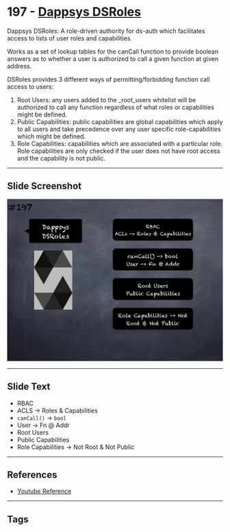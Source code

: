 # 197 - [Dappsys DSRoles](Dappsys%20DSRoles.md)
Dappsys DSRoles: A role-driven authority for ds-auth which facilitates access to lists of user roles and capabilities. 

Works as a set of lookup tables for the canCall function to provide boolean answers as to whether a user is authorized to call a given function at given address. 

DSRoles provides 3 different ways of permitting/forbidding function call access to users:
1. Root Users: any users added to the _root_users whitelist will be authorized to call any function regardless of what roles or capabilities might be defined.
2. Public Capabilities: public capabilities are global capabilities which apply to all users and take precedence over any user specific role-capabilities which might be defined.
3. Role Capabilities: capabilities which are associated with a particular role. Role capabilities are only checked if the user does not have root access and the capability is not public.
___
## Slide Screenshot
![197.png](../../images/3.Solidity%20201/197.png)
___
## Slide Text
- RBAC
- ACLS -> Roles & Capabilities
- `canCall()` -> `bool`
- User -> Fn @ Addr
- Root Users
- Public Capabilities
- Role Capabilities -> Not Root & Not Public
___
## References
- [Youtube Reference](https://youtu.be/0kx8M4u5980?t=1307)
___
## Tags